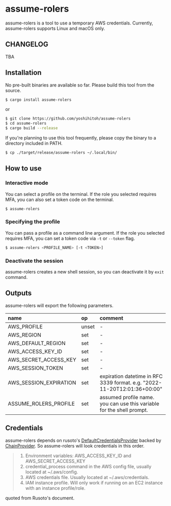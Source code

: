 # assume-rolers
assume-rolers is a tool to use a temporary AWS credentials.
Currently, assume-rolers supports Linux and macOS only.

## CHANGELOG
TBA

## Installation

No pre-built binaries are available so far.
Please build this tool from the source.

```bash
$ cargo install assume-rolers
```

or

```bash
$ git clone https://github.com/yoshihitoh/assume-rolers
$ cd assume-rolers
$ cargo build --release
```

If you're planning to use this tool frequently, please copy the binary to a directory included in PATH.
```bash
$ cp ./target/release/assume-rolers ~/.local/bin/
```

## How to use
### Interactive mode
You can select a profile on the terminal.
If the role you selected requires MFA, you can also set a token code on the terminal.

```bash
$ assume-rolers
```

### Specifying the profile
You can pass a profile as a command line argument.
If the role you selected requires MFA, you can set a token code via `-t` or `--token` flag.

```bash
$ assume-rolers <PROFILE_NAME> [-t <TOKEN>]
```

### Deactivate the session
assume-rolers creates a new shell session, so you can deactivate it by `exit` command.

## Outputs
assume-rolers will export the following parameters.

| name                   | op    | comment
|:-----------------------|:------|:-------
| AWS_PROFILE            | unset | \-
| AWS_REGION             | set   | \-
| AWS_DEFAULT_REGION     | set   | \-
| AWS_ACCESS_KEY_ID      | set   | \-
| AWS_SECRET_ACCESS_KEY  | set   | \-
| AWS_SESSION_TOKEN      | set   | \-
| AWS_SESSION_EXPIRATION | set   | expiration datetime in RFC 3339 format. e.g. "2022-11-20T12:01:36+00:00"
| ASSUME_ROLERS_PROFILE  | set   | assumed profile name. you can use this variable for the shell prompt.

## Credentials
assume-rolers depends on rusoto's [DefaultCredentialsProvider](https://rusoto.github.io/rusoto/rusoto_core/struct.DefaultCredentialsProvider.html) backed by [ChainProvider](https://rusoto.github.io/rusoto/rusoto_credential/struct.ChainProvider.html). So assume-rolers will look credentials in this order.

> 1. Environment variables: AWS_ACCESS_KEY_ID and AWS_SECRET_ACCESS_KEY
> 2. credential_process command in the AWS config file, usually located at ~/.aws/config.
> 3. AWS credentials file. Usually located at ~/.aws/credentials.
> 4. IAM instance profile. Will only work if running on an EC2 instance with an instance profile/role.

quoted from Rusoto's document.
